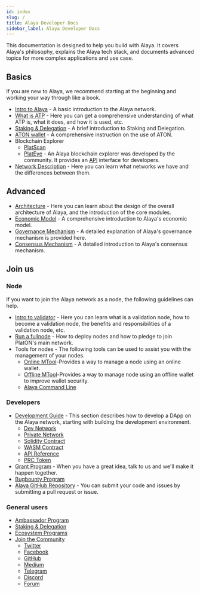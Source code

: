 ```yaml
---
id: index
slug: /
title: Alaya Developer Docs
sidebar_label: Alaya Developer Docs
---
```


This documentation is designed to help you build with Alaya. It covers Alaya's philosophy, explains the Alaya tech stack, and documents advanced topics for more complex applications and use case.

## Basics
If you are new to Alaya, we recommend starting at the beginning and working your way through like a book.

- [Intro to Alaya](/alaya-devdocs/en/Intro_to_ATP) - A basic introduction to the Alaya network.
- [What is ATP](/alaya-devdocs/en/Intro_to_ATP) - Here you can get a comprehensive understanding of what ATP is, what it does, and how it is used, etc.
- [Staking & Delegation](/alaya-devdocs/en/staking_and_delegation) - A brief introduction to Staking and Delegation.
- [ATON wallet](/docs/en/ATON_user_manual) - A comprehensive instruction on the use of ATON.
- Blockchain Explorer
  - [PlatScan](https://scan.alaya.network/)
  - [PlatEye](https://www.alayascan.com/) - An Alaya blockchain explorer was developed by the community. It provides an [API](/alaya-devdocs/en/Explorer_API) interface for developers.
- [Network Description](/alaya-devdocs/en/Networks) - Here you can learn what networks we have and the differences between them.

## Advanced 

- [Architecture](/alaya-devdocs/en/Architecture) - Here you can learn about the design of the overall architecture of Alaya, and the introduction of the core modules.
- [Economic Model](/alaya-devdocs/en/Economic_model) - A comprehensive introduction to Alaya's economic model.
- [Governance Mechanism](/alaya-devdocs/en/Governance_mechanism) - A detailed explanation of Alaya's governance mechanism is provided here.
- [Consensus Mechanism](/alaya-devdocs/en/Consensus_mechanism) - A detailed introduction to Alaya's consensus mechanism.

## Join us

### Node

If you want to join the Alaya network as a node, the following guidelines can help.

- [Intro to validator](/alaya-devdocs/en/Intro_to_validator) - Here you can learn what is a validation node, how to become a validation node, the benefits and responsibilities of a validation node, etc.
- [Run a fullnode](/alaya-devdocs/en/Run_a_fullnode) - How to deploy nodes and how to pledge to join PlatON's main network.
- Tools for nodes - The following tools can be used to assist you with the management of your nodes.
   - [Online MTool](/alaya-devdocs/en/OnLine_MTool)-Provides a way to manage a node using an online wallet.
   - [Offline MTool](/alaya-devdocs/en/OffLine_MTool)-Provides a way to manage node using an offline wallet to improve wallet security.
   - [Alaya Command Line](/alaya-devdocs/zh-CN/Command_Line_Tools)

### Developers

- [Development Guide](/alaya-devdocs/en/Development_guide) - This section describes how to develop a DApp on the Alaya network, starting with building the development environment.
  - [Dev Network](/alaya-devdocs/en/Join_the_dev_network)
  - [Private Network](/alaya-devdocs/en/Private_network)
  - [Solidity Contract](/alaya-devdocs/en/Solidity_Getting_started)
  - [WASM Contract](/alaya-devdocs/en/Wasm_Getting_started)
  - [API Reference](/alaya-devdocs/en/JS_SDK)
  - [PRC Token](/alaya-devdocs/en/ARC20)
- [Grant Program](https://forum.latticex.foundation/t/topic/1092) - When you have a great idea, talk to us and we'll make it happen together.
- [Bugbounty Program](https://slowmist.io/platon/index.html?utm_source=index&utm_medium=cpc&utm_campaign=platon)
- [Alaya GitHub Repository](https://github.com/AlayaNetwork) - You can submit your code and issues by submitting a pull request or issue.


### General users

- [Ambassador Program](https://forum.latticex.foundation/t/topic/4246)
- [Staking & Delegation](/alaya-devdocs/en/staking_and_delegation)
- [Ecosystem Programs](/alaya-devdocs/zh-CN/Ecosystem_Programs)
- [Join the Community](/alaya-devdocs/zh-CN/Join_the_Community)
  - [Twitter](https://twitter.com/PlatON_Network)
  - [Facebook](https://www.facebook.com/PlatONNetwork/)
  - [GitHub](https://github.com/PlatONnetwork)
  - [Medium](https://medium.com/platon-network)
  - [Telegram](https://t.me/PlatONNetworkCN)
  - [Discord](https://discord.com/invite/jAjFzJ3Cff)
  - [Forum](https://forum.latticex.foundation/)
